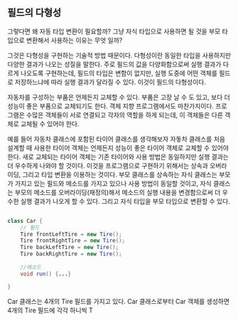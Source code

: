 ## 필드의 다형성
그렇다면 왜 자동 타입 변환이 필요할까? 
그냥 자식 타입으로 사용하면 될 것을 부모 타입으로 변환해서 사용하는 이유는 무엇
일까?

그것은 다형성을 구현하는 기술적 방법 때문이다.
다형성이란 동일한 타입을 사용하지만 다양한 결과가 나오는 성질을 말한다.
주로 필드의 값을 다양화함으로써 실행 결과가 다르게 나오도록 구현하는데,
필드의 타입은 변함이 없지만, 실행 도중에 어떤 객체를 필드로 저장하느냐에 따라
실행 결과가 달라질 수 있다. 이것이 필드의 다형성이다.

자동차를 구성하는 부품은 언제든지 교체할 수 있다. 부품은 고장 날 수 도 있고,
보다 더 성능이 좋은 부품으로 교체되기도 한다. 객체 지향 프로그램에서도 
마찬가지이다. 프로그램은 수많은 객체들이 서로 연결되고 각자의 역할을 하게 되는데,
이 객체들은 다른 객체로 교체될 수 있어야 한다.

예를 들어 자동차 클래스에 포함된 타이어 클래스를 생각해보자 자돟차 클래스를 처음 설계할 때
사용한 타이어 객체는 언제든지 성능이 좋은 타이어 객체로 교체할 수 있어야 한다.
새로 교체되는 타이어 객체는 기존 타이어와 사용 방법은 동일하지만 실행 결과는 
더 우수하게 나와야 할 것이다. 이것을 프로그램으로 구현하기 위해서는 상속과 오버라이딩,
그리고 타입 변환을 이용하는 것이다. 부모 클래스를 상속하는 자식 클래스는 부모가 가지고 있는
필드와 메소드를 가지고 있으나 사용 방법이 동일할 것이고, 자식 클래스는 부모의 메소드를 
오버라이딩(재정의)해서 메소드의 실행 내용을 변경함으로써 더 우수한 실행 결과가 나오게 할 수 있다.
그리고 자식 타입을 부모 타입으로 변환할 수 있다.

```java

class Car {
    // 필드
    Tire frontLeftTire = new Tire();
    Tire frontRightTire = new Tire();
    Tire backLeftTire = new Tire();
    Tire backRightTire = new Tire();
    
    //메소드
    void run() {...}

}
```

Car 클래스는 4개의 Tire 필드를 가지고 있다. Car 클래스로부터 Car 객체를 생성하면 
4개의 Tire 필드에 각각 하니씩 T